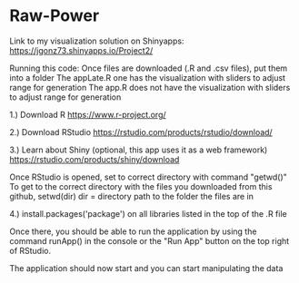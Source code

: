 # Raw-Power

Link to my visualization solution on Shinyapps:
 https://jgonz73.shinyapps.io/Project2/

 Running this code:
 Once files are downloaded (.R and .csv files), put them into a folder
 The appLate.R one has the visualization with sliders to adjust range for generation
 The app.R does not have the visualization with sliders to adjust range for generation
 
 1.) Download R
 https://www.r-project.org/

 2.) Download RStudio
 https://rstudio.com/products/rstudio/download/
 
 3.) Learn about Shiny (optional, this app uses it as a web framework)
 https://rstudio.com/products/shiny/download
 
 Once RStudio is opened, set to correct directory with command
 "getwd()"
 To get to the correct directory with the files you downloaded from this github,
 setwd(dir)
 dir = directory path to the folder the files are in
 
 4.) install.packages('package') on all libraries listed in the top of the .R file
 
 Once there, you should be able to run the application by using the command runApp() in the console 
 or the "Run App" button on the top right of RStudio.
 
 The application should now start and you can start manipulating the data

